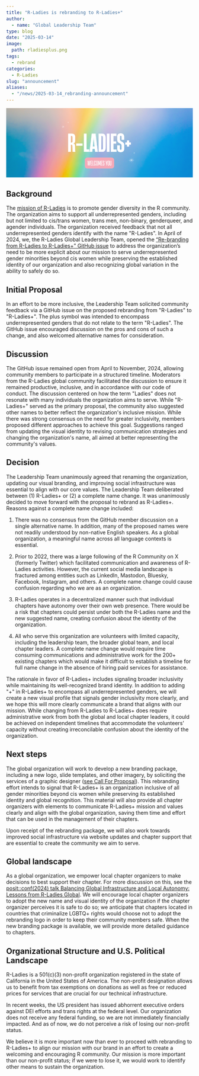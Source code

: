 ```yaml
---
title: "R-Ladies is rebranding to R-Ladies+"
author:
  - name: "Global Leadership Team"
type: blog
date: "2025-03-14"
image:
  path: rladiesplus.png
tags:
  - rebrand
categories:
  - R-Ladies
slug: "announcement"
aliases:
  - "/news/2025-03-14_rebranding-announcement"
---
```


![Muted rainbow background with R-Ladies+ in white large font and Welcomes You underneath in white font with pink background.](rladiesplus.png)

## Background

The [mission of R-Ladies](https://rladies.org/about-us/mission/) is to promote gender diversity in the R community.
The organization aims to support all underrepresented genders, including but not limited to cis/trans women, trans men, non-binary, genderqueer, and agender individuals.
The organization received feedback that not all underrepresented genders identify with the name "R-Ladies".
In April of 2024, we, the R-Ladies Global Leadership Team, opened the [“Re-branding from R-Ladies to R-Ladies+” GitHub issue](https://github.com/rladies/community/issues/10) to address the organization’s need to be more explicit about our mission to serve underrepresented gender minorities beyond cis women while preserving the established identity of our organization and also recognizing global variation in the ability to safely do so.

## Initial Proposal

In an effort to be more inclusive, the Leadership Team solicited community feedback via a GitHub issue on the proposed rebranding from "R-Ladies" to "R-Ladies+".
The plus symbol was intended to encompass underrepresented genders that do not relate to the term "R-Ladies".
The GitHub issue encouraged discussion on the pros and cons of such a change, and also welcomed alternative names for consideration.

## Discussion

The GitHub issue remained open from April to November, 2024, allowing community members to participate in a structured timeline.
Moderators from the R-Ladies global community facilitated the discussion to ensure it remained productive, inclusive, and in accordance with our code of conduct.
The discussion centered on how the term "Ladies" does not resonate with many individuals the organization aims to serve.
While "R-Ladies+" served as the primary proposal, the community also suggested other names to better reflect the organization's inclusive mission.
While there was strong consensus on the need for greater inclusivity, members proposed different approaches to achieve this goal.
Suggestions ranged from updating the visual identity to revising communication strategies and changing the organization's name, all aimed at better representing the community's values.

## Decision

The Leadership Team unanimously agreed that renaming the organization, updating our visual branding, and improving social infrastructure was essential to align with our core values.
The Leadership Team deliberated between (1) R-Ladies+ or (2) a complete name change.
It was unanimously decided to move forward with the proposal to rebrand as R-Ladies+.
Reasons against a complete name change included:

1. There was no consensus from the GitHub member discussion on a single alternative name.
   In addition, many of the proposed names were not readily understood by non-native English speakers.
   As a global organization, a meaningful name across all language contexts is essential.

2. Prior to 2022, there was a large following of the R Community on X (formerly Twitter) which facilitated communication and awareness of R-Ladies activities.
   However, the current social media landscape is fractured among entities such as LinkedIn, Mastodon, Bluesky, Facebook, Instagram, and others.
   A complete name change could cause confusion regarding who we are as an organization.

3. R-Ladies operates in a decentralized manner such that individual chapters have autonomy over their own web presence.
   There would be a risk that chapters could persist under both the R-Ladies name and the new suggested name, creating confusion about the identity of the organization.

4. All who serve this organization are volunteers with limited capacity, including the leadership team, the broader global team, and local chapter leaders.
   A complete name change would require time consuming communications and administrative work for the 200+ existing chapters which would make it difficult to establish a timeline for full name change in the absence of hiring paid services for assistance.

The rationale in favor of R-Ladies+ includes signaling broader inclusivity while maintaining its well-recognized brand identity.
In addition to adding "+" in R-Ladies+ to encompass all underrepresented genders, we will create a new visual profile that signals gender inclusivity more clearly, and we hope this will more clearly communicate a brand that aligns with our mission.
While changing from R-Ladies to R-Ladies+ does require administrative work from both the global and local chapter leaders, it could be achieved on independent timelines that accommodate the volunteers' capacity without creating irreconcilable confusion about the identity of the organization.

## Next steps

The global organization will work to develop a new branding package, including a new logo, slide templates, and other imagery, by soliciting the services of a graphic designer ([see Call For Proposal](https://rladies.org/news/rebranding-cfp/)).
This rebranding effort intends to signal that R-Ladies+ is an organization inclusive of all gender minorities beyond cis women while preserving its established identity and global recognition.
This material will also provide all chapter organizers with elements to communicate R-Ladies+ mission and values clearly and align with the global organization, saving them time and effort that can be used in the management of their chapters.

Upon receipt of the rebranding package, we will also work towards improved social infrastructure via website updates and chapter support that are essential to create the community we aim to serve.

## Global landscape

As a global organization, we empower local chapter organizers to make decisions to best support their chapter.
For more discussion on this, see the [posit::conf(2024) talk Balancing Global Infrastructure and Local Autonomy: Lessons from R-Ladies Global](https://www.youtube.com/watch?feature=shared&v=Baoa9Yr6TaM).
We will encourage local chapter organizers to adopt the new name and visual identity of the organization if the chapter organizer perceives it is safe to do so; we anticipate that chapters located in countries that criminalize LGBTQ+ rights would choose not to adopt the rebranding logo in order to keep their community members safe.
When the new branding package is available, we will provide more detailed guidance to chapters.

## Organizational Structure and U.S. Political Landscape

R-Ladies is a 501(c)(3) non-profit organization registered in the state of California in the United States of America.
The non-profit designation allows us to benefit from tax exemptions on donations as well as free or reduced prices for services that are crucial for our technical infrastructure.

In recent weeks, the US president has issued abhorrent executive orders against DEI efforts and trans rights at the federal level.
Our organization does not receive any federal funding, so we are not immediately financially impacted.
And as of now, we do not perceive a risk of losing our non-profit status.

We believe it is more important now than ever to proceed with rebranding to R-Ladies+ to align our mission with our brand in an effort to create a welcoming and encouraging R community.
Our mission is more important than our non-profit status; if we were to lose it, we would work to identify other means to sustain the organization.
